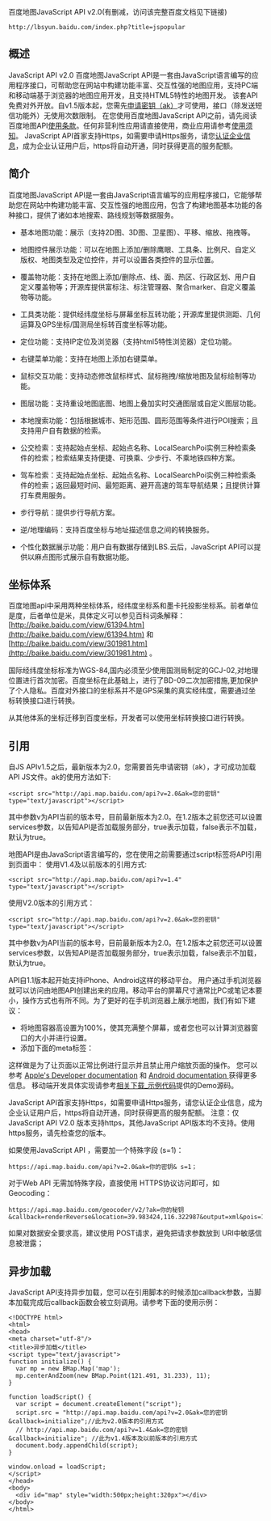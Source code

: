 百度地图JavaScript API v2.0(有删减，访问该完整百度文档见下链接)

    http://lbsyun.baidu.com/index.php?title=jspopular

概述
----
JavaScript API v2.0
百度地图JavaScript API是一套由JavaScript语言编写的应用程序接口，可帮助您在网站中构建功能丰富、交互性强的地图应用，支持PC端和移动端基于浏览器的地图应用开发，且支持HTML5特性的地图开发。
该套API免费对外开放。自v1.5版本起，您需先[申请密钥（ak）](http://lbsyun.baidu.com/apiconsole/key?application=key)才可使用，接口（除发送短信功能外）无使用次数限制。
在您使用百度地图JavaScript API之前，请先阅读百度地图API[使用条款](http://lbsyun.baidu.com/index.php?title=open/law#qa001)。任何非营利性应用请直接使用，商业应用请参考[使用须知](http://lbsyun.baidu.com/index.php?title=open/question)。
JavaScript API首家支持Https，如需要申请Https服务，请您[认证企业信息](http://lbsyun.baidu.com/apiconsole/auth)，成为企业认证用户后，https将自动开通，同时获得更高的服务配额。

简介
----
百度地图JavaScript API是一套由JavaScript语言编写的应用程序接口，它能够帮助您在网站中构建功能丰富、交互性强的地图应用，包含了构建地图基本功能的各种接口，提供了诸如本地搜索、路线规划等数据服务。

* 基本地图功能：展示（支持2D图、3D图、卫星图）、平移、缩放、拖拽等。

* 地图控件展示功能：可以在地图上添加/删除鹰眼、工具条、比例尺、自定义版权、地图类型及定位控件，并可以设置各类控件的显示位置。

* 覆盖物功能：支持在地图上添加/删除点、线、面、热区、行政区划、用户自定义覆盖物等；开源库提供富标注、标注管理器、聚合marker、自定义覆盖物等功能。

* 工具类功能：提供经纬度坐标与屏幕坐标互转功能；开源库里提供测距、几何运算及GPS坐标/国测局坐标转百度坐标等功能。

* 定位功能：支持IP定位及浏览器（支持html5特性浏览器）定位功能。

* 右键菜单功能：支持在地图上添加右键菜单。

* 鼠标交互功能：支持动态修改鼠标样式、鼠标拖拽/缩放地图及鼠标绘制等功能。

* 图层功能：支持重设地图底图、地图上叠加实时交通图层或自定义图层功能。

* 本地搜索功能：包括根据城市、矩形范围、圆形范围等条件进行POI搜索；且支持用户自有数据的检索。

* 公交检索：支持起始点坐标、起始点名称、LocalSearchPoi实例三种检索条件的检索；检索结果支持便捷、可换乘、少步行、不乘地铁四种方案。

* 驾车检索：支持起始点坐标、起始点名称、LocalSearchPoi实例三种检索条件的检索；返回最短时间、最短距离、避开高速的驾车导航结果；且提供计算打车费用服务。

* 步行导航：提供步行导航方案。

* 逆/地理编码：支持百度坐标与地址描述信息之间的转换服务。

* 个性化数据展示功能：用户自有数据存储到LBS.云后，JavaScript API可以提供以麻点图形式展示自有数据功能。

坐标体系
--------

百度地图api中采用两种坐标体系，经纬度坐标系和墨卡托投影坐标系。前者单位是度，后者单位是米，具体定义可以参见百科词条解释：[http://baike.baidu.com/view/61394.htm](http://baike.baidu.com/view/61394.htm) 和 [http://baike.baidu.com/view/301981.htm](http://baike.baidu.com/view/301981.htm) 。

国际经纬度坐标标准为WGS-84,国内必须至少使用国测局制定的GCJ-02,对地理位置进行首次加密。百度坐标在此基础上，进行了BD-09二次加密措施,更加保护了个人隐私。百度对外接口的坐标系并不是GPS采集的真实经纬度，需要通过坐标转换接口进行转换。

从其他体系的坐标迁移到百度坐标，开发者可以使用坐标转换接口进行转换。

引用
----

自JS APIv1.5之后，最新版本为2.0，您需要首先申请密钥（ak），才可成功加载API JS文件。ak的使用方法如下:

    <script src="http://api.map.baidu.com/api?v=2.0&ak=您的密钥" type="text/javascript"></script>


其中参数v为API当前的版本号，目前最新版本为2.0。在1.2版本之前您还可以设置services参数，以告知API是否加载服务部分，true表示加载，false表示不加载，默认为true。

地图API是由JavaScript语言编写的，您在使用之前需要通过script标签将API引用到页面中：
使用V1.4及以前版本的引用方式:

    <script src="http://api.map.baidu.com/api?v=1.4" type="text/javascript"></script>

使用V2.0版本的引用方式：

    <script src="http://api.map.baidu.com/api?v=2.0&ak=您的密钥" type="text/javascript"></script>

其中参数v为API当前的版本号，目前最新版本为2.0。在1.2版本之前您还可以设置services参数，以告知API是否加载服务部分，true表示加载，false表示不加载，默认为true。

API自1.1版本起开始支持iPhone、Android这样的移动平台。
用户通过手机浏览器就可以访问由地图API创建出来的应用。移动平台的屏幕尺寸通常比PC或笔记本要小，操作方式也有所不同。为了更好的在手机浏览器上展示地图，我们有如下建议：

* 将地图容器高设置为100%，使其充满整个屏幕，或者您也可以计算浏览器窗口的大小并进行设置。
* 添加下面的meta标签： <meta name="viewport" content="initial-scale=1.0, user-scalable=no" />

这样做是为了让页面以正常比例进行显示并且禁止用户缩放页面的操作。
您可以参考 [Apple's Developer documentation](https://developer.apple.com/devcenter/safari/index.action) 和 [Android documentation ](http://developer.android.com/index.html)获得更多信息。
移动端开发具体实现请参考[相关下载_示例代码](http://lbsyun.baidu.com/index.php?title=jspopular/js-download)提供的Demo源码。

JavaScript API首家支持Https，如需要申请Https服务，请您认证企业信息，成为企业认证用户后，https将自动开通，同时获得更高的服务配额。
注意：仅JavaScript API V2.0 版本支持https，其他JavaScript API版本均不支持。使用https服务，请先检查您的版本。

如果使用JavaScript API ，需要加一个特殊字段 (s=1)：

    https://api.map.baidu.com/api?v=2.0&ak=你的密钥& s=1；

对于Web API 无需加特殊字段，直接使用 HTTPS协议访问即可，如Geocoding：

    https://api.map.baidu.com/geocoder/v2/?ak=你的秘钥&callback=renderReverse&location=39.983424,116.322987&output=xml&pois=1
    
如果对数据安全要求高，建议使用 POST请求，避免把请求参数放到 URI中敏感信息被泄露；

异步加载
--------

JavaScript API支持异步加载，您可以在引用脚本的时候添加callback参数，当脚本加载完成后callback函数会被立刻调用。请参考下面的使用示例：

    <!DOCTYPE html>  
    <html>  
    <head>  
    <meta charset="utf-8"/>  
    <title>异步加载</title>  
    <script type="text/javascript">  
    function initialize() {  
      var mp = new BMap.Map('map');  
      mp.centerAndZoom(new BMap.Point(121.491, 31.233), 11);  
    }  
       
    function loadScript() {  
      var script = document.createElement("script");  
      script.src = "http://api.map.baidu.com/api?v=2.0&ak=您的密钥&callback=initialize";//此为v2.0版本的引用方式  
      // http://api.map.baidu.com/api?v=1.4&ak=您的密钥&callback=initialize"; //此为v1.4版本及以前版本的引用方式  
      document.body.appendChild(script);  
    }  
       
    window.onload = loadScript;  
    </script>  
    </head>  
    <body>  
      <div id="map" style="width:500px;height:320px"></div>  
    </body>  
    </html>
